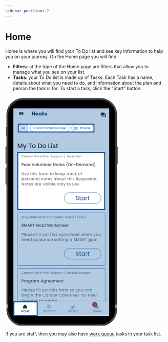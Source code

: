 ```yaml
---
sidebar_position: 2
---
```


# Home

Home is where you will find your To Do list and see key information to help you on your journey. On the Home page you will find:


* **Filters**: at the tope of the Home page are filters that allow you to manage what you see on your list.
* **Tasks**: your To Do list is made up of Tasks. Each Task has a name, details about what you need to do, and information about the plan and person the task is for. To start a task, click the “Start” button.

![Home](img/home.png)

If you are staff, then you may also have [work queue](../work-queues/using-work-queues) tasks in your task list.
